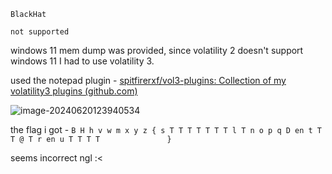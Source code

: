 ```BlackHat```

```not supported```

windows 11 mem dump was provided, since volatility 2 doesn't support windows 11 I had to use volatility 3.

used the notepad plugin - [spitfirerxf/vol3-plugins: Collection of my volatility3 plugins (github.com)](https://github.com/spitfirerxf/vol3-plugins?source=post_page-----f0e8739eee55--------------------------------)

![image-20240620123940534](C:\Users\Aayush\AppData\Roaming\Typora\typora-user-images\image-20240620123940534.png)

the flag i got - ```B H h v w m x y z { s T T T T T T T l T n o p q D en t T T @ T r en u T T T T               }```

seems incorrect ngl :<

